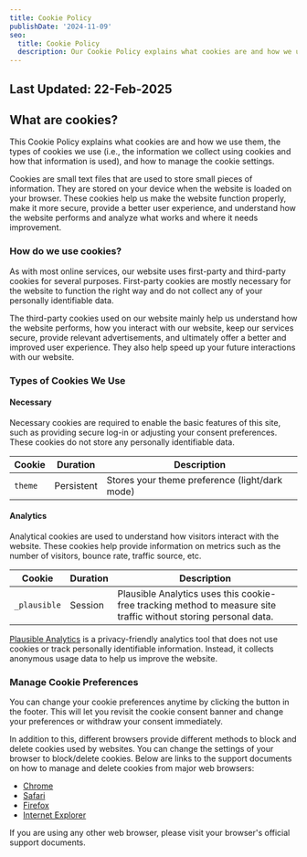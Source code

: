 ```yaml
---
title: Cookie Policy
publishDate: '2024-11-09'
seo:
  title: Cookie Policy
  description: Our Cookie Policy explains what cookies are and how we use them on our website.
---
```


<h2 class="text-sm text-[rgb(var(--color-text-secondary))] pb-6 border-b border-solid border-main inline-flex">Last Updated: 22-Feb-2025</h2>

## What are cookies?

This Cookie Policy explains what cookies are and how we use them, the types of cookies we use (i.e., the information we collect using cookies and how that information is used), and how to manage the cookie settings.

Cookies are small text files that are used to store small pieces of information. They are stored on your device when the website is loaded on your browser. These cookies help us make the website function properly, make it more secure, provide a better user experience, and understand how the website performs and analyze what works and where it needs improvement.

### How do we use cookies?

As with most online services, our website uses first-party and third-party cookies for several purposes. First-party cookies are mostly necessary for the website to function the right way and do not collect any of your personally identifiable data.

The third-party cookies used on our website mainly help us understand how the website performs, how you interact with our website, keep our services secure, provide relevant advertisements, and ultimately offer a better and improved user experience. They also help speed up your future interactions with our website.

### Types of Cookies We Use

#### Necessary
Necessary cookies are required to enable the basic features of this site, such as providing secure log-in or adjusting your consent preferences. These cookies do not store any personally identifiable data.

| Cookie | Duration | Description |
|--------|----------|-------------|
| `theme` | Persistent | Stores your theme preference (light/dark mode) |

#### Analytics
Analytical cookies are used to understand how visitors interact with the website. These cookies help provide information on metrics such as the number of visitors, bounce rate, traffic source, etc.

| Cookie | Duration | Description |
|--------|----------|-------------|
| `_plausible` | Session | Plausible Analytics uses this cookie-free tracking method to measure site traffic without storing personal data. |

[Plausible Analytics](https://plausible.io/) is a privacy-friendly analytics tool that does not use cookies or track personally identifiable information. Instead, it collects anonymous usage data to help us improve the website.

### Manage Cookie Preferences

You can change your cookie preferences anytime by clicking the button in the footer. This will let you revisit the cookie consent banner and change your preferences or withdraw your consent immediately.

In addition to this, different browsers provide different methods to block and delete cookies used by websites. You can change the settings of your browser to block/delete cookies. Below are links to the support documents on how to manage and delete cookies from major web browsers:

- [Chrome](https://support.google.com/accounts/answer/32050)
- [Safari](https://support.apple.com/en-in/guide/safari/sfri11471/mac)
- [Firefox](https://support.mozilla.org/en-US/kb/clear-cookies-and-site-data-firefox?redirectslug=delete-cookies-remove-info-websites-stored&redirectlocale=en-US)
- [Internet Explorer](https://support.microsoft.com/en-us/topic/how-to-delete-cookie-files-in-internet-explorer-bca9446f-d873-78de-77ba-d42645fa52fc)

If you are using any other web browser, please visit your browser's official support documents.
